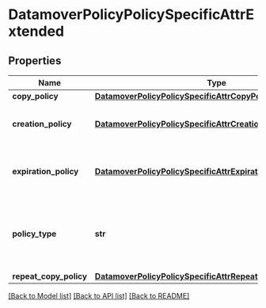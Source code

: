 # DatamoverPolicyPolicySpecificAttrExtended

## Properties
Name | Type | Description | Notes
------------ | ------------- | ------------- | -------------
**copy_policy** | [**DatamoverPolicyPolicySpecificAttrCopyPolicyExtended**](DatamoverPolicyPolicySpecificAttrCopyPolicyExtended.md) |  | [optional] 
**creation_policy** | [**DatamoverPolicyPolicySpecificAttrCreationPolicyExtended**](DatamoverPolicyPolicySpecificAttrCreationPolicyExtended.md) | Fields specific to dataset creation. | [optional] 
**expiration_policy** | [**DatamoverPolicyPolicySpecificAttrExpirationPolicyExtended**](DatamoverPolicyPolicySpecificAttrExpirationPolicyExtended.md) | Fields specific to dataset retention policy. | [optional] 
**policy_type** | **str** | The type of policy - Creation, Expiration, Copy, Repeat-Copy. | [optional] 
**repeat_copy_policy** | [**DatamoverPolicyPolicySpecificAttrRepeatCopyPolicyExtended**](DatamoverPolicyPolicySpecificAttrRepeatCopyPolicyExtended.md) |  | [optional] 

[[Back to Model list]](../README.md#documentation-for-models) [[Back to API list]](../README.md#documentation-for-api-endpoints) [[Back to README]](../README.md)



